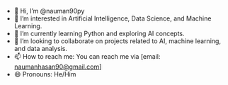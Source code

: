 - 👋 Hi, I’m @nauman90py
- 👀 I’m interested in Artificial Intelligence, Data Science, and Machine Learning.
- 🌱 I’m currently learning Python and exploring AI concepts.
- 💞️ I’m looking to collaborate on projects related to AI, machine learning, and data analysis.
- 📫 How to reach me: You can reach me via [email: naumanhasan90@gmail.com]
- 😄 Pronouns:  He/Him


<!---
nauman90py/nauman90py is a ✨ special ✨ repository because its `README.md` (this file) appears on your GitHub profile.
You can click the Preview link to take a look at your changes.
--->
